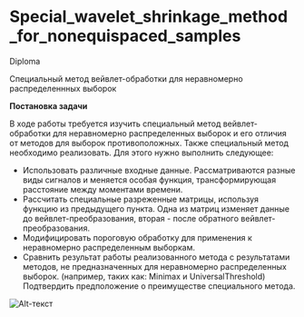 # Special_wavelet_shrinkage_method_for_nonequispaced_samples
Diploma

Специальный метод вейвлет-обработки для неравномерно распределеннных выборок

**Постановка задачи**

В ходе работы требуется изучить специальный метод вейвлет-обработки для неравномерно распределенных выборок и его отличия от методов для выборок противоположных. Также специальный метод необходимо реализовать. Для этого нужно выполнить следующее:

- Использовать различные входные данные. Рассматриваются разные виды сигналов и меняется особая функция, трансформирующая расстояние между моментами времени.
- Рассчитать специальные разреженные матрицы, используя функцию из предыдущего пункта. Одна из матриц изменяет данные до вейвлет-преобразования, вторая - после обратного вейвлет-преобразования.
- Модифицировать пороговую обработку для применения к неравномерно распределенным выборкам.
- Сравнить результат работы реализованного метода с результатами методов, не предназначенных для неравномерно распределенных выборок. (например, таких как: Minimax и UniversalThreshold) Подтвердить предположение о преимуществе специального метода.

![Alt-текст](https://github.com/galikeeva/Special_wavelet_shrinkage_methof_for_nonequispaced_samples/blob/main/f%3Dsin(t)%2Ct%3Dexp(x)-1.jpg "Graphic")
